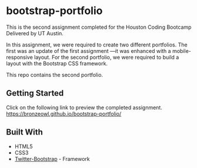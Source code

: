 # bootstrap-portfolio

This is the second assignment completed for the Houston Coding Bootcamp Delivered by UT Austin.

In this assignment, we were required to create two different portfolios. The first was an update of the first assignment —it was enhanced with a mobile-responsive layout. For the second portfolio, we were required to build a layout with the Bootstrap CSS framework.

This repo contains the second portfolio.

## Getting Started

Click on the following link to preview the completed assignment.   
  https://bronzeowl.github.io/bootstrap-portfolio/
  
## Built With
* HTML5
* CSS3
* [Twitter-Bootstrap](http://getbootstrap.com/) - Framework



